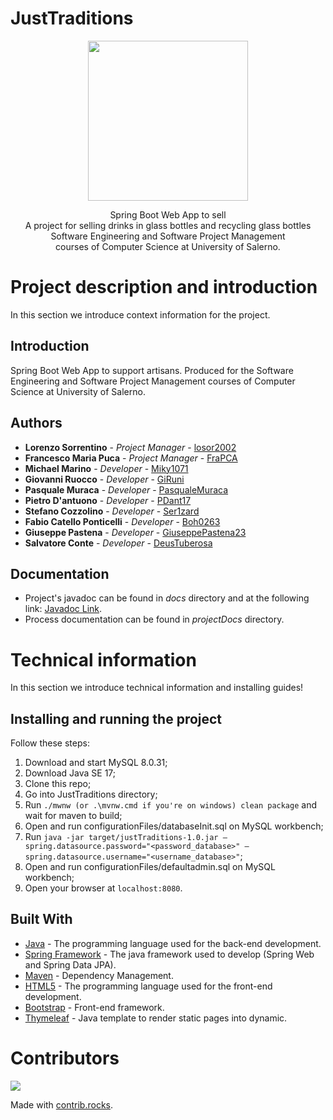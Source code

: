 # JustTraditions

<p align = "center">
  <img src = ".github/GreenBottle.png" width="256" height="256">
</p>

<p align = "center">
  Spring Boot Web App to sell
  <br>
  A project for selling drinks in glass bottles and recycling glass bottles
  <br>
  Software Engineering and Software Project Management 
  <br>
  courses of Computer Science at University of Salerno.
</p>

# Project description and introduction

In this section we introduce context information for the project.

## Introduction

Spring Boot Web App to support artisans. Produced for the Software Engineering and Software Project Management
courses of Computer Science at University of Salerno.

## Authors

* **Lorenzo Sorrentino**             - *Project Manager*   - [losor2002](https://github.com/losor2002)
* **Francesco Maria Puca**           - *Project Manager*   - [FraPCA](https://github.com/FraPCA)
* **Michael Marino**                 - *Developer*         - [Miky1071](https://github.com/Miky1071)
* **Giovanni Ruocco**                - *Developer*         - [GiRuni](https://github.com/GiRuni)
* **Pasquale Muraca**                - *Developer*         - [PasqualeMuraca](https://github.com/PasqualeMuraca)
* **Pietro D'antuono**               - *Developer*         - [PDant17](https://github.com/PDant17)
* **Stefano Cozzolino**              - *Developer*         - [Ser1zard](https://github.com/Ser1zard)
* **Fabio Catello Ponticelli**       - *Developer*         - [Boh0263](https://github.com/Boh0263)
* **Giuseppe Pastena**               - *Developer*         - [GiuseppePastena23](https://github.com/GiuseppePastena23)
* **Salvatore Conte**                - *Developer*         - [DeusTuberosa](https://github.com/DeusTuberosa)

## Documentation

* Project's javadoc can be found in *docs* directory and at the following
  link: [Javadoc Link](https://losor2002.github.io/GreenBottle/).
* Process documentation can be found in *projectDocs*  directory.

# Technical information

In this section we introduce technical information and installing guides!

## Installing and running the project

Follow these steps:

1. Download and start MySQL 8.0.31;
2. Download Java SE 17;
3. Clone this repo;
4. Go into JustTraditions directory;
5. Run `./mwnw (or .\mvnw.cmd if you're on windows) clean package` and wait for maven to build;
6. Open and run configurationFiles/databaseInit.sql on MySQL workbench;
7. Run `java -jar target/justTraditions-1.0.jar –spring.datasource.password="<password_database>"
   –spring.datasource.username="<username_database>"`;
8. Open and run configurationFiles/defaultadmin.sql on MySQL workbench;
9. Open your browser at `localhost:8080`.

## Built With

* [Java](https://jdk.java.net/17/) - The programming language used for the back-end development.
* [Spring Framework](https://spring.io/) - The java framework used to develop (Spring Web and Spring Data JPA).
* [Maven](https://maven.apache.org/) - Dependency Management.
* [HTML5](https://www.w3schools.com/html/default.asp) - The programming language used for the front-end development.
* [Bootstrap](https://getboostrap.com/) - Front-end framework.
* [Thymeleaf](https://www.thymeleaf.org/) - Java template to render static pages into dynamic.

# Contributors

<a href="https://github.com/losor2002/GreenBottle/graphs/contributors">
  <img src="https://contrib.rocks/image?repo=losor2002/GreenBottle" />
</a>

Made with [contrib.rocks](https://contrib.rocks).
